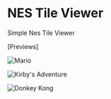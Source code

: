 # NES Tile Viewer
Simple Nes Tile Viewer

[Previews]

![Mario](https://github.com/level1337noob/NES-Tile-Viewer/blob/master/previews/mario.png)

![Kirby's Adventure](https://github.com/level1337noob/NES-Tile-Viewer/blob/master/previews/kirby.png)

![Donkey Kong](https://github.com/level1337noob/NES-Tile-Viewer/blob/master/previews/donkeykong.png)
